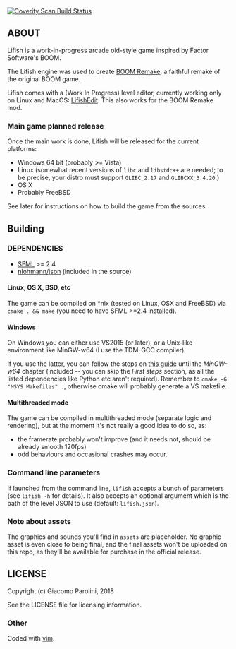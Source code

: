 <a href="https://scan.coverity.com/projects/lifish">
	<img alt="Coverity Scan Build Status"
	     src="https://scan.coverity.com/projects/5674/badge.svg"/>
</a>

## ABOUT ##
Lifish is a work-in-progress arcade old-style game inspired by Factor Software's BOOM. 

The Lifish engine was used to create [BOOM Remake](https://silverweed.github.io/boom), a faithful remake of the original BOOM game.

Lifish comes with a (Work In Progress) level editor, currently working only on Linux and MacOS: [LifishEdit](https://github.com/silverweed/lifish-edit). This also works for the BOOM Remake mod.

### Main game planned release ###
Once the main work is done, Lifish will be released for the current platforms:

* Windows 64 bit (probably >= Vista)
* Linux (somewhat recent versions of `libc` and `libstdc++` are needed; to be precise,
  your distro must support `GLIBC_2.17` and `GLIBCXX_3.4.20`.)
* OS X
* Probably FreeBSD

See later for instructions on how to build the game from the sources.

## Building ##

### DEPENDENCIES ###

* [SFML](https://github.com/SFML/SFML) >= 2.4
* [nlohmann/json](https://github.com/nlohmann/json) (included in the source)

#### Linux, OS X, BSD, etc ####
The game can be compiled on *nix (tested on Linux, OSX and FreeBSD) via `cmake . && make`
(you need to have SFML >=2.4 installed).

#### Windows ####
On Windows you can either use VS2015 (or later), or a Unix-like environment like MinGW-w64 (I use the TDM-GCC compiler).

If you use the latter, you can follow the steps on
[this guide](http://ascend4.org/Setting_up_a_MinGW-w64_build_environment) until the *MinGW-w64*
chapter (included -- you can skip the *First steps* section, as all the listed dependencies like Python etc
aren't required). Remember to `cmake -G "MSYS Makefiles" .`, otherwise cmake will probably
generate a VS makefile.

#### Multithreaded mode ####
The game can be compiled in multithreaded mode (separate logic and rendering), but
at the moment it's not really a good idea to do so, as:
- the framerate probably won't improve (and it needs not, should be already smooth 120fps)
- odd behaviours and occasional crashes may occur.

### Command line parameters ###
If launched from the command line, `lifish` accepts a bunch of parameters (see `lifish -h` for details).
It also accepts an optional argument which is the path of the level JSON to use (default: `lifish.json`).

### Note about assets ###
The graphics and sounds you'll find in `assets` are placeholder. No graphic asset is even close to being final, and the final
assets won't be uploaded on this repo, as they'll be available for purchase in the official release.

## LICENSE ##
Copyright (c) Giacomo Parolini, 2018

See the LICENSE file for licensing information.

### Other ###

Coded with [vim](http://www.vim.org/).


